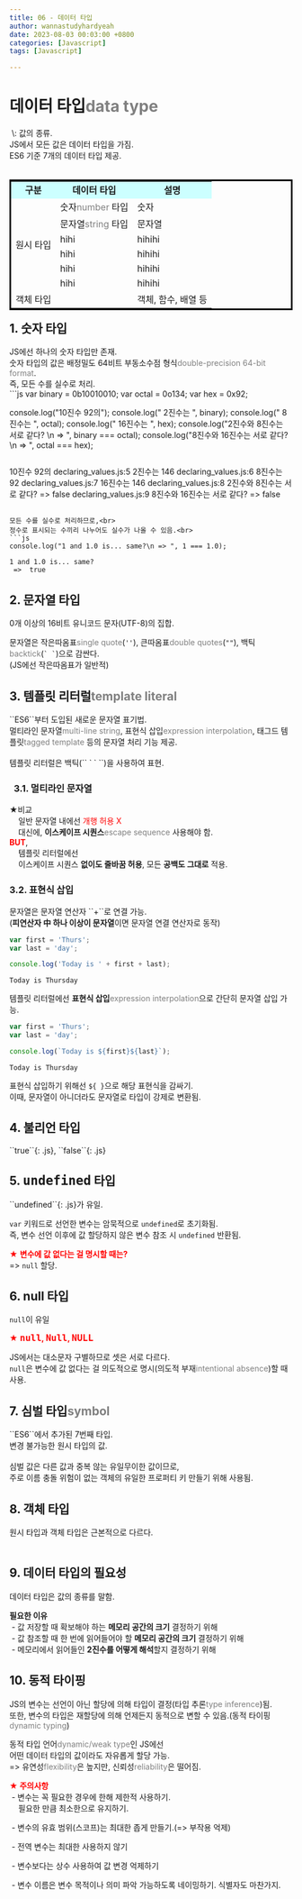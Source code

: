 ```yaml
---
title: 06 - 데이터 타입
author: wannastudyhardyeah
date: 2023-08-03 00:03:00 +0800
categories: [Javascript]
tags: [Javascript]

---
```

<h1>데이터 타입<span style="color: #808080;">data type</span></h1>
&nbsp;\: 값의 종류.<br>JS에서 모든 값은 데이터 타입을 가짐.<br>ES6 기준 7개의 데이터 타입 제공.<br>
<br>
<table bordercolor="black" align="left">
    <tr style="background: #ccffff" align="center">
        <td><b>구분</b></td>
        <td><b>데이터 타입</b></td>
        <td><b>설명</b></td>
    </tr>
    <tr>
        <td rowspan="6">원시 타입</td>
        <td>숫자<span style="color: #808080;">number</span> 타입</td>
        <td>숫자</td>
    </tr>
    <tr>
        <td>문자열<span style="color: #808080;">string</span> 타입</td>
        <td>문자열</td>
    </tr>
    <tr>
        <td>hihi</td>
        <td>hihihi</td>
    </tr>
    <tr>
        <td>hihi</td>
        <td>hihihi</td>
    </tr>
    <tr>
        <td>hihi</td>
        <td>hihihi</td>
    </tr>
    <tr>
        <td>hihi</td>
        <td>hihihi</td>
    </tr>
    <tr>
        <td colspan="2">객체 타입</td>
        <td>객체, 함수, 배열 등</td>
    </tr>    
</table>
<br>

<h2>1. 숫자 타입</h2>
JS에선 하나의 숫자 타입만 존재.<br>
숫자 타입의 값은 배정밀도 64비트 부동소수점 형식<span style="color: #808080;">double-precision 64-bit format</span>.<br>
즉, 모든 수를 실수로 처리.<br>
```js
var binary = 0b10010010;
var octal = 0o134;
var hex = 0x92;

console.log("10진수 92의");
console.log(" 2진수는 ", binary);
console.log(" 8진수는 ", octal);
console.log(" 16진수는 ", hex);
console.log("2진수와 8진수는 서로 같다? \n => ", binary === octal);
console.log("8진수와 16진수는 서로 같다? \n => ", octal === hex);
```
```
10진수 92의
declaring_values.js:5
 2진수는  146
declaring_values.js:6
 8진수는  92
declaring_values.js:7
 16진수는  146
declaring_values.js:8
2진수와 8진수는 서로 같다? 
 =>  false
declaring_values.js:9
8진수와 16진수는 서로 같다? 
 =>  false
```

모든 수를 실수로 처리하므로,<br>
정수로 표시되는 수끼리 나누어도 실수가 나올 수 있음.<br>
```js
console.log("1 and 1.0 is... same?\n => ", 1 === 1.0);
```

```
1 and 1.0 is... same?
 =>  true
```

<h2>2. 문자열 타입</h2>
0개 이상의 16비트 유니코드 문자(UTF-8)의 집합.<br>

문자열은 작은따옴표<span style="color: #808080;">single quote</span>(`` '' ``), 큰따옴표<span style="color: #808080;">double quotes</span>(`` "" ``), 백틱<span style="color: #808080;">backtick</span>(`` ` ` ``)으로 감싼다.<br>
(JS에선 작은따옴표가 일반적)<br>


<h2>3. 템플릿 리터럴<span style="color: #808080;">template literal</span></h2>
``ES6``부터 도입된 새로운 문자열 표기법.<br>
멀티라인 문자열<span style="color: #808080;">multi-line string</span>, 표현식 삽입<span style="color: #808080;">expression interpolation</span>, 태그드 템플릿<span style="color: #808080;">tagged template</span> 등의 문자열 처리 기능 제공.<br>
<br>
템플릿 리터럴은 백틱(`` ` ` ``)을 사용하여 표현.<br>

<h3>&nbsp;&nbsp;3.1. 멀티라인 문자열</h3>
★비교<br>
&nbsp;&nbsp;&nbsp;&nbsp;일반 문자열 내에선 <span style="color:red">개행 허용 X</span><br>
&nbsp;&nbsp;&nbsp;&nbsp;대신에, <b>이스케이프 시퀀스</b><span style="color: #808080;">escape sequence</span> 사용해야 함.<br>
<span style="color: red;"><b>BUT</b></span>,<br>
&nbsp;&nbsp;&nbsp;&nbsp;템플릿 리터럴에선<br>
&nbsp;&nbsp;&nbsp;&nbsp;이스케이프 시퀀스 <b>없이도 줄바꿈 허용</b>, 모든 <b>공백도 그대로</b> 적용.<br>

<h3>3.2. 표현식 삽입</h3>
문자열은 문자열 연산자 ``+``로 연결 가능.<br>
(<b>피연산자 中 하나 이상이 문자열</b>이면 문자열 연결 연산자로 동작)<br>

```js
var first = 'Thurs';
var last = 'day';

console.log('Today is ' + first + last);
```
```
Today is Thursday
```

템플릿 리터럴에선 <b>표현식 삽입</b><span style="color: #808080;">expression interpolation</span>으로 간단히 문자열 삽입 가능.<br>
```js
var first = 'Thurs';
var last = 'day';

console.log(`Today is ${first}${last}`);
```
```
Today is Thursday
```
표현식 삽입하기 위해선 ``${ }``으로 해당 표현식을 감싸기.<br>
이때, 문자열이 아니더라도 문자열로 타입이 강제로 변환됨.<br>

<h2>4. 불리언 타입</h2>
``true``{: .js}, ``false``{: .js}<br>

<h2>5. <code class="language-plaintext highlighter-rouge" style="font-size: 1.4rem;">undefined</code> 타입</h2>
``undefined``{: .js}가 유일.<br>

``var`` 키워드로 선언한 변수는 암묵적으로 ``undefined``로 초기화됨.<br>즉, 변수 선언 이후에 값 할당하지 않은 변수 참조 시 ``undefined`` 반환됨.<br>

<span style="color: red;">★ <b>변수에 값 없다는 걸 명시할 때는?</b></span><br>
=> ``null`` 할당.<br>

<h2>6. null 타입</h2>

``null``이 유일<br>

<span style="color: red;">★ <b><code class="language-plaintext highlighter-rouge" style="font-size: 1rem; color: red !important;">null</code>, <code class="language-plaintext highlighter-rouge" style="font-size: 1rem; color: red !important;">Null</code>, <code class="language-plaintext highlighter-rouge" style="font-size: 1rem; color: red !important;">NULL</code></b></span><br>

JS에서는 대소문자 구별하므로 셋은 서로 다르다.<br>
``null``은 변수에 값 없다는 걸 의도적으로 명시(의도적 부재<span style="color: #808080;">intentional absence</span>)할 때 사용.<br>


<h2>7. 심벌 타입<span style="color: #808080;">symbol</span></h2>
``ES6``에서 추가된 7번째 타입.<br>
변경 불가능한 원시 타입의 값.<br>
<br>
심벌 값은 다른 값과 중복 않는 유일무이한 값이므로,<br>
주로 이름 충돌 위험이 없는 객체의 유일한 프로퍼티 키 만들기 위해 사용됨.<br>

<h2>8. 객체 타입</h2>
원시 타입과 객체 타입은 근본적으로 다르다.<br>
<br>

<h2>9. 데이터 타입의 필요성</h2>
데이터 타입은 값의 종류를 말함.<br>

<b>필요한 이유</b><br>
&nbsp;\- 값 저장할 때 확보해야 하는 <b>메모리 공간의 크기</b> 결정하기 위해<br>
&nbsp;\- 값 참조할 때 한 번에 읽어들어야 할 <b>메모리 공간의 크기</b> 결정하기 위해<br>
&nbsp;\- 메모리에서 읽어들인 <b>2진수를 어떻게 해석</b>할지 결정하기 위해<br>

<h2>10. 동적 타이핑</h2>
JS의 변수는 선언이 아닌 할당에 의해 타입이 결정(타입 추론<span style="color: #808080;">type inference</span>)됨.<br>
또한, 변수의 타입은 재할당에 의해 언제든지 동적으로 변할 수 있음.(동적 타이핑<span style="color: #808080;">dynamic typing</span>)<br>

동적 타입 언어<span style="color: #808080;">dynamic/weak type</span>인 JS에선<br>
어떤 데이터 타입의 값이라도 자유롭게 할당 가능.<br>
=> 유연성<span style="color: #808080;">flexibility</span>은 높지만, 신뢰성<span style="color: #808080;">reliability</span>은 떨어짐.<br>

<span style="color: red;"><b>★ 주의사항</b></span><br>
&nbsp;\- 변수는 꼭 필요한 경우에 한해 제한적 사용하기.<br>
&nbsp;&nbsp;&nbsp;&nbsp;필요한 만큼 최소한으로 유지하기.<br>

&nbsp;\- 변수의 유효 범위(스코프)는 최대한 좁게 만들기.(=> 부작용 억제)<br>

&nbsp;\- 전역 변수는 최대한 사용하지 않기<br>

&nbsp;\- 변수보다는 상수 사용하여 값 변경 억제하기<br>

&nbsp;\- 변수 이름은 변수 목적이나 의미 파악 가능하도록 네이밍하기. 식별자도 마찬가지.<br>
